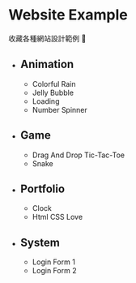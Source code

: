 # Website Example

收藏各種網站設計範例 📖

* ## Animation
    * Colorful Rain
    * Jelly Bubble
    * Loading
    * Number Spinner
* ## Game
    * Drag And Drop Tic-Tac-Toe
    * Snake
* ## Portfolio
    * Clock
    * Html CSS Love
* ## System
    * Login Form 1
    * Login Form 2